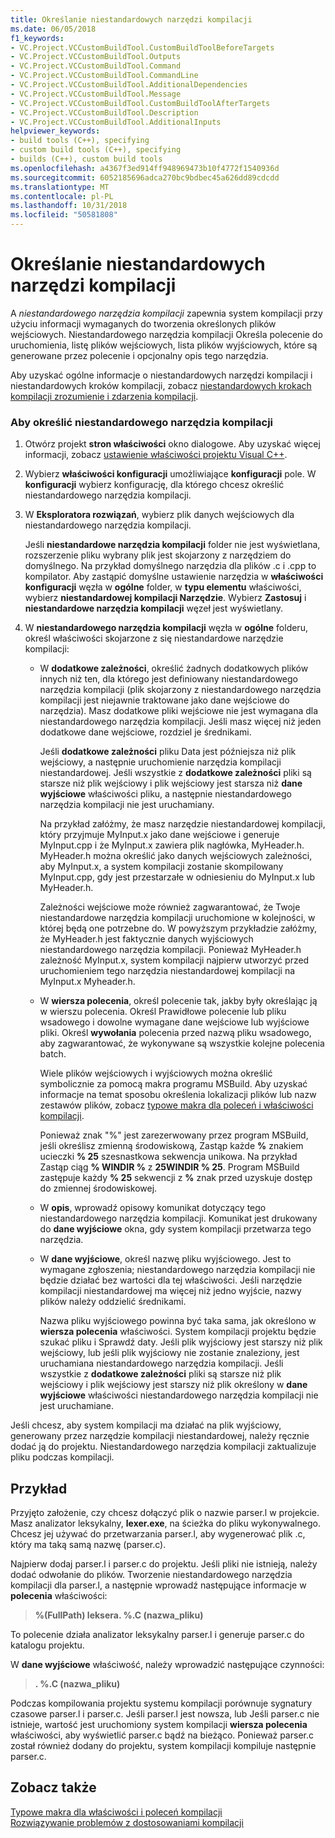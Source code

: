 ```yaml
---
title: Określanie niestandardowych narzędzi kompilacji
ms.date: 06/05/2018
f1_keywords:
- VC.Project.VCCustomBuildTool.CustomBuildToolBeforeTargets
- VC.Project.VCCustomBuildTool.Outputs
- VC.Project.VCCustomBuildTool.Command
- VC.Project.VCCustomBuildTool.CommandLine
- VC.Project.VCCustomBuildTool.AdditionalDependencies
- VC.Project.VCCustomBuildTool.Message
- VC.Project.VCCustomBuildTool.CustomBuildToolAfterTargets
- VC.Project.VCCustomBuildTool.Description
- VC.Project.VCCustomBuildTool.AdditionalInputs
helpviewer_keywords:
- build tools (C++), specifying
- custom build tools (C++), specifying
- builds (C++), custom build tools
ms.openlocfilehash: a4367f3ed914ff948969473b10f4772f1540936d
ms.sourcegitcommit: 6052185696adca270bc9bdbec45a626dd89cdcdd
ms.translationtype: MT
ms.contentlocale: pl-PL
ms.lasthandoff: 10/31/2018
ms.locfileid: "50581808"
---
```

# <a name="specify-custom-build-tools"></a>Określanie niestandardowych narzędzi kompilacji

A *niestandardowego narzędzia kompilacji* zapewnia system kompilacji przy użyciu informacji wymaganych do tworzenia określonych plików wejściowych. Niestandardowego narzędzia kompilacji Określa polecenie do uruchomienia, listę plików wejściowych, lista plików wyjściowych, które są generowane przez polecenie i opcjonalny opis tego narzędzia.

Aby uzyskać ogólne informacje o niestandardowych narzędzi kompilacji i niestandardowych kroków kompilacji, zobacz [niestandardowych krokach kompilacji zrozumienie i zdarzenia kompilacji](../ide/understanding-custom-build-steps-and-build-events.md).

### <a name="to-specify-a-custom-build-tool"></a>Aby określić niestandardowego narzędzia kompilacji

1. Otwórz projekt **stron właściwości** okno dialogowe. Aby uzyskać więcej informacji, zobacz [ustawienie właściwości projektu Visual C++](../ide/working-with-project-properties.md).

1. Wybierz **właściwości konfiguracji** umożliwiające **konfiguracji** pole. W **konfiguracji** wybierz konfigurację, dla którego chcesz określić niestandardowego narzędzia kompilacji.

1. W **Eksploratora rozwiązań**, wybierz plik danych wejściowych dla niestandardowego narzędzia kompilacji.

   Jeśli **niestandardowe narzędzia kompilacji** folder nie jest wyświetlana, rozszerzenie pliku wybrany plik jest skojarzony z narzędziem do domyślnego. Na przykład domyślnego narzędzia dla plików .c i .cpp to kompilator. Aby zastąpić domyślne ustawienie narzędzia w **właściwości konfiguracji** węzła w **ogólne** folder, w **typu elementu** właściwości, wybierz **niestandardowej kompilacji Narzędzie**. Wybierz **Zastosuj** i **niestandardowe narzędzia kompilacji** węzeł jest wyświetlany.

1. W **niestandardowego narzędzia kompilacji** węzła w **ogólne** folderu, określ właściwości skojarzone z się niestandardowe narzędzie kompilacji:

   - W **dodatkowe zależności**, określić żadnych dodatkowych plików innych niż ten, dla którego jest definiowany niestandardowego narzędzia kompilacji (plik skojarzony z niestandardowego narzędzia kompilacji jest niejawnie traktowane jako dane wejściowe do narzędzia). Masz dodatkowe pliki wejściowe nie jest wymagana dla niestandardowego narzędzia kompilacji. Jeśli masz więcej niż jeden dodatkowe dane wejściowe, rozdziel je średnikami.

      Jeśli **dodatkowe zależności** pliku Data jest późniejsza niż plik wejściowy, a następnie uruchomienie narzędzia kompilacji niestandardowej. Jeśli wszystkie z **dodatkowe zależności** pliki są starsze niż plik wejściowy i plik wejściowy jest starsza niż **dane wyjściowe** właściwości pliku, a następnie niestandardowego narzędzia kompilacji nie jest uruchamiany.

      Na przykład załóżmy, że masz narzędzie niestandardowej kompilacji, który przyjmuje MyInput.x jako dane wejściowe i generuje MyInput.cpp i że MyInput.x zawiera plik nagłówka, MyHeader.h. MyHeader.h można określić jako danych wejściowych zależności, aby MyInput.x, a system kompilacji zostanie skompilowany MyInput.cpp, gdy jest przestarzałe w odniesieniu do MyInput.x lub MyHeader.h.

      Zależności wejściowe może również zagwarantować, że Twoje niestandardowe narzędzia kompilacji uruchomione w kolejności, w której będą one potrzebne do. W powyższym przykładzie załóżmy, że MyHeader.h jest faktycznie danych wyjściowych niestandardowego narzędzia kompilacji. Ponieważ MyHeader.h zależność MyInput.x, system kompilacji najpierw utworzyć przed uruchomieniem tego narzędzia niestandardowej kompilacji na MyInput.x Myheader.h.

   - W **wiersza polecenia**, określ polecenie tak, jakby były określając ją w wierszu polecenia. Określ Prawidłowe polecenie lub pliku wsadowego i dowolne wymagane dane wejściowe lub wyjściowe pliki. Określ **wywołania** polecenia przed nazwą pliku wsadowego, aby zagwarantować, że wykonywane są wszystkie kolejne polecenia batch.

      Wiele plików wejściowych i wyjściowych można określić symbolicznie za pomocą makra programu MSBuild. Aby uzyskać informacje na temat sposobu określenia lokalizacji plików lub nazw zestawów plików, zobacz [typowe makra dla poleceń i właściwości kompilacji](../ide/common-macros-for-build-commands-and-properties.md).

      Ponieważ znak "%" jest zarezerwowany przez program MSBuild, jeśli określisz zmienną środowiskową, Zastąp każde **%** znakiem ucieczki **% 25** szesnastkowa sekwencja unikowa. Na przykład Zastąp ciąg **% WINDIR %** z **25WINDIR % 25**. Program MSBuild zastępuje każdy **% 25** sekwencji z **%** znak przed uzyskuje dostęp do zmiennej środowiskowej.

   - W **opis**, wprowadź opisowy komunikat dotyczący tego niestandardowego narzędzia kompilacji. Komunikat jest drukowany do **dane wyjściowe** okna, gdy system kompilacji przetwarza tego narzędzia.

   - W **dane wyjściowe**, określ nazwę pliku wyjściowego. Jest to wymagane zgłoszenia; niestandardowego narzędzia kompilacji nie będzie działać bez wartości dla tej właściwości. Jeśli narzędzie kompilacji niestandardowej ma więcej niż jedno wyjście, nazwy plików należy oddzielić średnikami.

      Nazwa pliku wyjściowego powinna być taka sama, jak określono w **wiersza polecenia** właściwości. System kompilacji projektu będzie szukać pliku i Sprawdź daty. Jeśli plik wyjściowy jest starszy niż plik wejściowy, lub jeśli plik wyjściowy nie zostanie znaleziony, jest uruchamiana niestandardowego narzędzia kompilacji. Jeśli wszystkie z **dodatkowe zależności** pliki są starsze niż plik wejściowy i plik wejściowy jest starszy niż plik określony w **dane wyjściowe** właściwości niestandardowego narzędzia kompilacji nie jest uruchamiane.

Jeśli chcesz, aby system kompilacji ma działać na plik wyjściowy, generowany przez narzędzie kompilacji niestandardowej, należy ręcznie dodać ją do projektu. Niestandardowego narzędzia kompilacji zaktualizuje pliku podczas kompilacji.

## <a name="example"></a>Przykład

Przyjęto założenie, czy chcesz dołączyć plik o nazwie parser.l w projekcie. Masz analizator leksykalny, **lexer.exe**, na ścieżka do pliku wykonywalnego. Chcesz jej używać do przetwarzania parser.l, aby wygenerować plik .c, który ma taką samą nazwę (parser.c).

Najpierw dodaj parser.l i parser.c do projektu. Jeśli pliki nie istnieją, należy dodać odwołanie do plików. Tworzenie niestandardowego narzędzia kompilacji dla parser.l, a następnie wprowadź następujące informacje w **polecenia** właściwości:

> **%(FullPath) leksera. \%.C (nazwa_pliku)**

To polecenie działa analizator leksykalny parser.l i generuje parser.c do katalogu projektu.

W **dane wyjściowe** właściwość, należy wprowadzić następujące czynności:

> **. \%.C (nazwa_pliku)**

Podczas kompilowania projektu systemu kompilacji porównuje sygnatury czasowe parser.l i parser.c. Jeśli parser.l jest nowsza, lub Jeśli parser.c nie istnieje, wartość jest uruchomiony system kompilacji **wiersza polecenia** właściwości, aby wyświetlić parser.c bądź na bieżąco. Ponieważ parser.c został również dodany do projektu, system kompilacji kompiluje następnie parser.c.

## <a name="see-also"></a>Zobacz także

[Typowe makra dla właściwości i poleceń kompilacji](../ide/common-macros-for-build-commands-and-properties.md)<br>
[Rozwiązywanie problemów z dostosowaniami kompilacji](../ide/troubleshooting-build-customizations.md)
